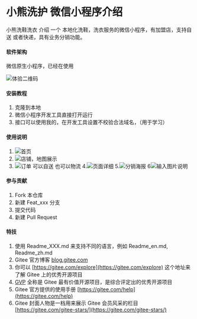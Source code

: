 # 小熊洗护 微信小程序介绍

小熊洗鞋洗衣 介绍
一个 本地化洗鞋，洗衣服务的微信小程序，有加盟店，支持自送 或者快递，具有业务分销功能。

#### 软件架构
微信原生小程序，已经在使用

![体验二维码](other%E4%BD%93%E9%AA%8C%E4%BA%8C%E7%BB%B4%E7%A0%81.jpg)


#### 安装教程

1.  克隆到本地
2.  微信小程序开发工具直接打开运行
3.  接口可以使用我的，在开发工具设置不校验合法域名，（用于学习）

#### 使用说明

1. ![首页](other11.jpg) 
2.  ![店铺，地图展示](other44.jpg)
3.  ![订单 可以自送 也可以物流](other33.jpg)
4.![页面详细](other%E9%A1%B5%E9%9D%A2%E8%AF%A6%E7%BB%86.jpg)
5.![分销海报](other%E5%88%86%E9%94%80%E6%B5%B7%E6%8A%A5.png)
6![输入图片说明](other%E5%88%86%E9%94%80%E4%B8%AD%E5%BF%83.png)



#### 参与贡献

1.  Fork 本仓库
2.  新建 Feat_xxx 分支
3.  提交代码
4.  新建 Pull Request


#### 特技

1.  使用 Readme\_XXX.md 来支持不同的语言，例如 Readme\_en.md, Readme\_zh.md
2.  Gitee 官方博客 [blog.gitee.com](https://blog.gitee.com)
3.  你可以 [https://gitee.com/explore](https://gitee.com/explore) 这个地址来了解 Gitee 上的优秀开源项目
4.  [GVP](https://gitee.com/gvp) 全称是 Gitee 最有价值开源项目，是综合评定出的优秀开源项目
5.  Gitee 官方提供的使用手册 [https://gitee.com/help](https://gitee.com/help)
6.  Gitee 封面人物是一档用来展示 Gitee 会员风采的栏目 [https://gitee.com/gitee-stars/](https://gitee.com/gitee-stars/)
